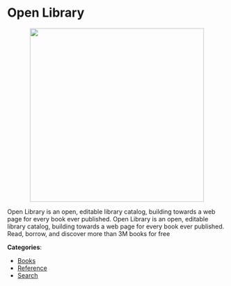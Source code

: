 # Open Library
<p align="center">
    <img width="400" src="https://raw.githubusercontent.com/apis-list/apis-list/apis/open-library/logo_256x256.png" />
</p>

Open Library is an open, editable library catalog, building towards a web page for every book ever published. Open Library is an open, editable library catalog, building towards a web page for every book ever published. Read, borrow, and discover more than 3M books for free



**Categories**:
- [Books](https://github.com/apis-list/apis-list#books)
- [Reference](https://github.com/apis-list/apis-list#reference)
- [Search](https://github.com/apis-list/apis-list#search)






